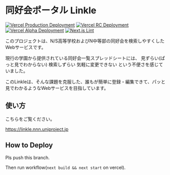 # 同好会ポータル Linkle

[![Vercel Production Deployment](https://github.com/yuito-it/Linkle/actions/workflows/VercelProduct.yaml/badge.svg)](https://github.com/yuito-it/Linkle/actions/workflows/VercelProduct.yaml)
[![Vercel RC Deployment](https://github.com/yuito-it/Linkle/actions/workflows/VercelRC.yaml/badge.svg)](https://github.com/yuito-it/Linkle/actions/workflows/VercelRC.yaml)
[![Vercel Alpha Deployment](https://github.com/yuito-it/Linkle/actions/workflows/VercelAlpha.yaml/badge.svg)](https://github.com/yuito-it/Linkle/actions/workflows/VercelAlpha.yaml)
[![Next.js Lint](https://github.com/yuito-it/Linkle/actions/workflows/lint.yaml/badge.svg)](https://github.com/yuito-it/Linkle/actions/workflows/lint.yaml)

このプロジェクトは、N/S高等学校およびN中等部の同好会を検索しやすくしたWebサービスです。

現行の学園から提供されている同好会一覧スプレッドシートには、
見ずらい(ぱっと見でわからない)
検索しずらい
気軽に変更できない
という不便さを感じていました。

このLinkleは、そんな課題を克服した、誰もが簡単に登録・編集できて、パッと見でわかるようなWebサービスを目指しています。

## 使い方

こちらをご覧ください。

<https://linkle.nnn.uniproject.jp>

## How to Deploy

Pls push this branch.

Then run workflow(`next build && next start` on vercel).
